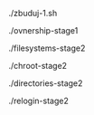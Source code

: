 ./zbuduj-1.sh

./ovnership-stage1

./filesystems-stage2

./chroot-stage2

./directories-stage2

./relogin-stage2
